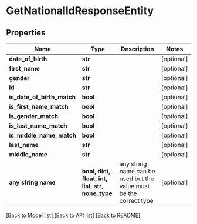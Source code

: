 # GetNationalIdResponseEntity


## Properties
Name | Type | Description | Notes
------------ | ------------- | ------------- | -------------
**date_of_birth** | **str** |  | [optional] 
**first_name** | **str** |  | [optional] 
**gender** | **str** |  | [optional] 
**id** | **str** |  | [optional] 
**is_date_of_birth_match** | **bool** |  | [optional] 
**is_first_name_match** | **bool** |  | [optional] 
**is_gender_match** | **bool** |  | [optional] 
**is_last_name_match** | **bool** |  | [optional] 
**is_middle_name_match** | **bool** |  | [optional] 
**last_name** | **str** |  | [optional] 
**middle_name** | **str** |  | [optional] 
**any string name** | **bool, dict, float, int, list, str, none_type** | any string name can be used but the value must be the correct type | [optional]

[[Back to Model list]](../README.md#documentation-for-models) [[Back to API list]](../README.md#documentation-for-api-endpoints) [[Back to README]](../README.md)


